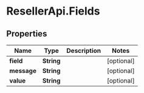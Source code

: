 # ResellerApi.Fields

## Properties

Name | Type | Description | Notes
------------ | ------------- | ------------- | -------------
**field** | **String** |  | [optional] 
**message** | **String** |  | [optional] 
**value** | **String** |  | [optional] 


